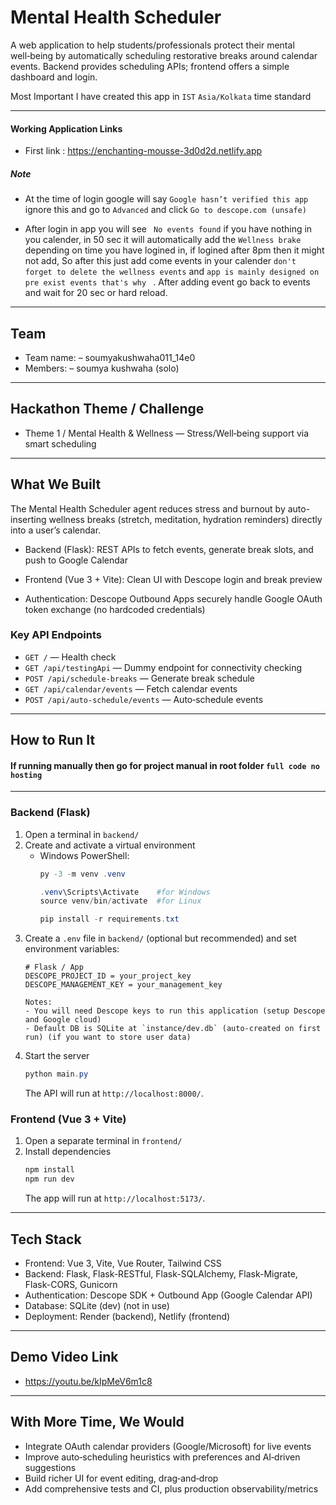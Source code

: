 # Mental Health Scheduler

A web application to help students/professionals protect their mental well‑being by automatically scheduling restorative breaks around calendar events. Backend provides scheduling APIs; frontend offers a simple dashboard and login.

Most Important I have created this app in `IST` `Asia/Kolkata` time standard


---
#### Working Application Links
- First link : https://enchanting-mousse-3d0d2d.netlify.app

##### Note
- At the time of login google will say `Google hasn’t verified this app` ignore this and go to `Advanced` and click `Go to descope.com (unsafe)`

- After login in app you will see ` No events found` if you have nothing in you calender, in 50 sec it will automatically add the `Wellness brake` depending on time you have logined in, if logined after 8pm then it might not add, So after this just add come events in your calender `don't forget to delete the wellness events` and `app is mainly designed on pre exist events that's why ` . After adding event go back to events and wait for 20 sec or hard reload.
---



## Team
- Team name: – soumyakushwaha011_14e0
- Members: – soumya kushwaha (solo)

---

## Hackathon Theme / Challenge
-  Theme 1 / Mental Health & Wellness — Stress/Well‑being support via smart scheduling

---

## What We Built

The Mental Health Scheduler agent reduces stress and burnout by auto-inserting wellness breaks (stretch, meditation, hydration reminders) directly into a user’s calendar.

- Backend (Flask): REST APIs to fetch events, generate break slots, and push to Google Calendar

- Frontend (Vue 3 + Vite): Clean UI with Descope login and break preview

- Authentication: Descope Outbound Apps securely handle Google OAuth token exchange (no hardcoded credentials)

### Key API Endpoints
- `GET /` — Health check
- `GET /api/testingApi` — Dummy endpoint for connectivity checking
- `POST /api/schedule-breaks` — Generate break schedule
- `GET /api/calendar/events` — Fetch calendar events
- `POST /api/auto-schedule/events` — Auto‑schedule events

---

## How to Run It
#### If running manually then go for project manual in root folder `full code no hosting`
---

### Backend (Flask)
1. Open a terminal in `backend/`
2. Create and activate a virtual environment
   - Windows PowerShell:
     ```powershell
     py -3 -m venv .venv

     .venv\Scripts\Activate    #for Windows
     source venv/bin/activate  #for Linux

     pip install -r requirements.txt
     ```
3. Create a `.env` file in `backend/` (optional but recommended) and set environment variables:
   ```env
   # Flask / App
   DESCOPE_PROJECT_ID = your_project_key
   DESCOPE_MANAGEMENT_KEY = your_management_key

   Notes:
   - You will need Descope keys to run this application (setup Descope and Google cloud)
   - Default DB is SQLite at `instance/dev.db` (auto‑created on first run) (if you want to store user data)
5. Start the server
   ```powershell
   python main.py
   ```
   The API will run at `http://localhost:8000/`.

### Frontend (Vue 3 + Vite)
1. Open a separate terminal in `frontend/`
2. Install dependencies
   ```powershell
   npm install
   npm run dev
   ```
   The app will run at `http://localhost:5173/`.

---

## Tech Stack
- Frontend: Vue 3, Vite, Vue Router, Tailwind CSS
- Backend: Flask, Flask-RESTful, Flask-SQLAlchemy, Flask-Migrate, Flask-CORS, Gunicorn
- Authentication: Descope SDK + Outbound App (Google Calendar API)
- Database: SQLite (dev) (not in use)
- Deployment: Render (backend), Netlify (frontend)

---

## Demo Video Link
- https://youtu.be/kIpMeV6m1c8

---

## With More Time, We Would
- Integrate OAuth calendar providers (Google/Microsoft) for live events
- Improve auto‑scheduling heuristics with preferences and AI‑driven suggestions
- Build richer UI for event editing, drag‑and‑drop
- Add comprehensive tests and CI, plus production observability/metrics


